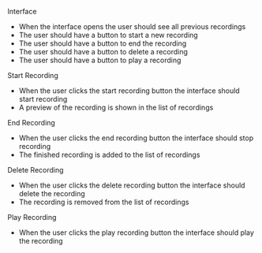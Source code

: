 Interface
- When the interface opens the user should see all previous recordings
- The user should have a button to start a new recording
- The user should have a button to end the recording 
- The user should have a button to delete a recording
- The user should have a button to play a recording

Start Recording
- When the user clicks the start recording button the interface should start recording
- A preview of the recording is shown in the list of recordings

End Recording
- When the user clicks the end recording button the interface should stop recording
- The finished recording is added to the list of recordings

Delete Recording
- When the user clicks the delete recording button the interface should delete the recording
- The recording is removed from the list of recordings

Play Recording
- When the user clicks the play recording button the interface should play the recording
